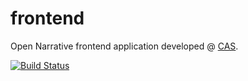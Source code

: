 frontend
========

Open Narrative frontend application developed @ [CAS](http://cas.famu.cz).

[![Build Status](http://deadlock.narra.eu/job/narra_ui_dev/badge/icon)](http://deadlock.narra.eu/job/narra_ui_dev/)
